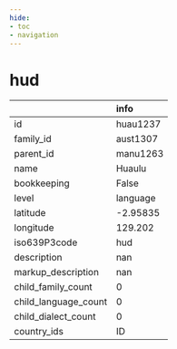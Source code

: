 ```yaml
---
hide:
- toc
- navigation
---
```

# hud
|                      | info     |
|:---------------------|:---------|
| id                   | huau1237 |
| family_id            | aust1307 |
| parent_id            | manu1263 |
| name                 | Huaulu   |
| bookkeeping          | False    |
| level                | language |
| latitude             | -2.95835 |
| longitude            | 129.202  |
| iso639P3code         | hud      |
| description          | nan      |
| markup_description   | nan      |
| child_family_count   | 0        |
| child_language_count | 0        |
| child_dialect_count  | 0        |
| country_ids          | ID       |